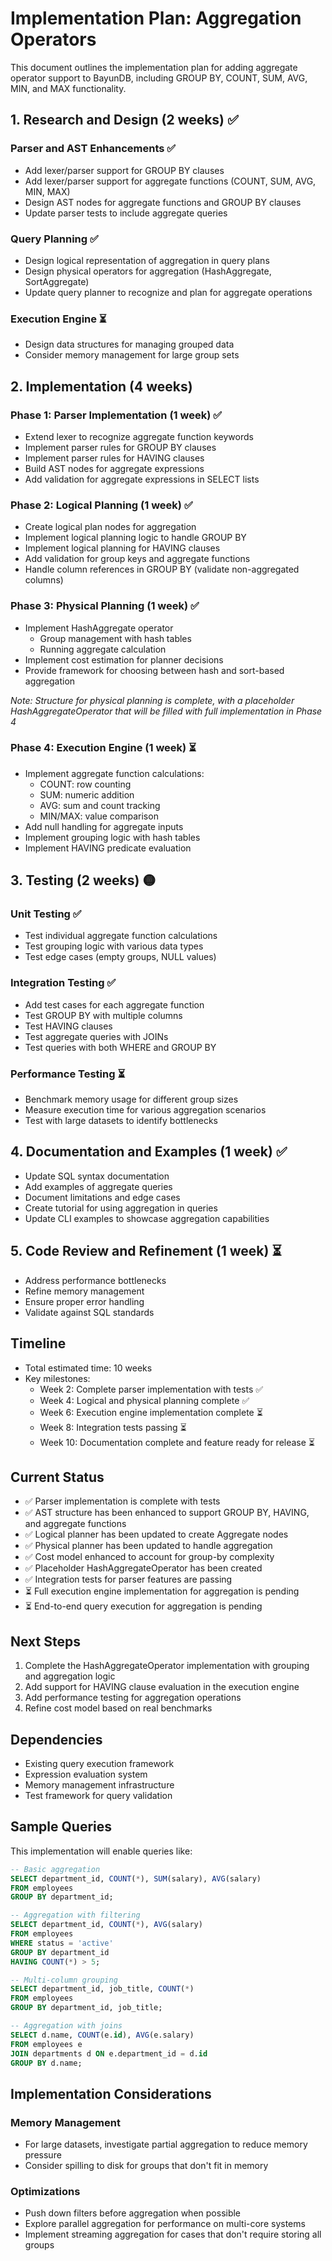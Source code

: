 # Implementation Plan: Aggregation Operators

This document outlines the implementation plan for adding aggregate operator support to BayunDB, including GROUP BY, COUNT, SUM, AVG, MIN, and MAX functionality.

## 1. Research and Design (2 weeks) ✅

### Parser and AST Enhancements ✅
- Add lexer/parser support for GROUP BY clauses
- Add lexer/parser support for aggregate functions (COUNT, SUM, AVG, MIN, MAX)
- Design AST nodes for aggregate functions and GROUP BY clauses
- Update parser tests to include aggregate queries

### Query Planning ✅
- Design logical representation of aggregation in query plans
- Design physical operators for aggregation (HashAggregate, SortAggregate)
- Update query planner to recognize and plan for aggregate operations

### Execution Engine ⏳
- Design data structures for managing grouped data
- Consider memory management for large group sets

## 2. Implementation (4 weeks)

### Phase 1: Parser Implementation (1 week) ✅
- Extend lexer to recognize aggregate function keywords
- Implement parser rules for GROUP BY clauses
- Implement parser rules for HAVING clauses
- Build AST nodes for aggregate expressions
- Add validation for aggregate expressions in SELECT lists

### Phase 2: Logical Planning (1 week) ✅
- Create logical plan nodes for aggregation
- Implement logical planning logic to handle GROUP BY
- Implement logical planning for HAVING clauses
- Add validation for group keys and aggregate functions
- Handle column references in GROUP BY (validate non-aggregated columns)

### Phase 3: Physical Planning (1 week) ✅
- Implement HashAggregate operator
  - Group management with hash tables
  - Running aggregate calculation
- Implement cost estimation for planner decisions
- Provide framework for choosing between hash and sort-based aggregation

*Note: Structure for physical planning is complete, with a placeholder HashAggregateOperator that will be filled with full implementation in Phase 4*

### Phase 4: Execution Engine (1 week) ⏳
- Implement aggregate function calculations:
  - COUNT: row counting
  - SUM: numeric addition
  - AVG: sum and count tracking
  - MIN/MAX: value comparison
- Add null handling for aggregate inputs
- Implement grouping logic with hash tables
- Implement HAVING predicate evaluation

## 3. Testing (2 weeks) 🟡

### Unit Testing ✅
- Test individual aggregate function calculations
- Test grouping logic with various data types
- Test edge cases (empty groups, NULL values)

### Integration Testing ✅
- Add test cases for each aggregate function
- Test GROUP BY with multiple columns
- Test HAVING clauses
- Test aggregate queries with JOINs
- Test queries with both WHERE and GROUP BY

### Performance Testing ⏳
- Benchmark memory usage for different group sizes
- Measure execution time for various aggregation scenarios
- Test with large datasets to identify bottlenecks

## 4. Documentation and Examples (1 week) ✅

- Update SQL syntax documentation
- Add examples of aggregate queries
- Document limitations and edge cases
- Create tutorial for using aggregation in queries
- Update CLI examples to showcase aggregation capabilities

## 5. Code Review and Refinement (1 week) ⏳

- Address performance bottlenecks
- Refine memory management
- Ensure proper error handling
- Validate against SQL standards

## Timeline

- Total estimated time: 10 weeks
- Key milestones:
  - Week 2: Complete parser implementation with tests ✅
  - Week 4: Logical and physical planning complete ✅
  - Week 6: Execution engine implementation complete ⏳
  - Week 8: Integration tests passing ⏳
  - Week 10: Documentation complete and feature ready for release ⏳

## Current Status

- ✅ Parser implementation is complete with tests
- ✅ AST structure has been enhanced to support GROUP BY, HAVING, and aggregate functions
- ✅ Logical planner has been updated to create Aggregate nodes
- ✅ Physical planner has been updated to handle aggregation
- ✅ Cost model enhanced to account for group-by complexity
- ✅ Placeholder HashAggregateOperator has been created
- ✅ Integration tests for parser features are passing
- ⏳ Full execution engine implementation for aggregation is pending
- ⏳ End-to-end query execution for aggregation is pending

## Next Steps

1. Complete the HashAggregateOperator implementation with grouping and aggregation logic
2. Add support for HAVING clause evaluation in the execution engine
3. Add performance testing for aggregation operations
4. Refine cost model based on real benchmarks

## Dependencies

- Existing query execution framework
- Expression evaluation system
- Memory management infrastructure
- Test framework for query validation

## Sample Queries

This implementation will enable queries like:

```sql
-- Basic aggregation
SELECT department_id, COUNT(*), SUM(salary), AVG(salary)
FROM employees
GROUP BY department_id;

-- Aggregation with filtering
SELECT department_id, COUNT(*), AVG(salary)
FROM employees
WHERE status = 'active'
GROUP BY department_id
HAVING COUNT(*) > 5;

-- Multi-column grouping
SELECT department_id, job_title, COUNT(*)
FROM employees
GROUP BY department_id, job_title;

-- Aggregation with joins
SELECT d.name, COUNT(e.id), AVG(e.salary)
FROM employees e
JOIN departments d ON e.department_id = d.id
GROUP BY d.name;
```

## Implementation Considerations

### Memory Management
- For large datasets, investigate partial aggregation to reduce memory pressure
- Consider spilling to disk for groups that don't fit in memory

### Optimizations
- Push down filters before aggregation when possible
- Explore parallel aggregation for performance on multi-core systems
- Implement streaming aggregation for cases that don't require storing all groups 